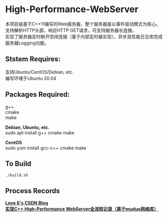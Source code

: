 # High-Performance-WebServer

本项目是基于C++11编写的Web服务器，整个服务器是以事件驱动模式为核心。  
支持解析HTTP头部，响应HTTP GET请求，可支持服务器长连接。  
实现了服务器定时断开空闲连接（基于内部定时器实现），异步高性能日志库完成服务器Logging功能。  

## Ststem Requires:

  支持Ubuntu/CentOS/Debian, etc.  
  编写环境于Ubuntu 20.04

## Packages Required:

  g++  
  cmake  
  make  

  **Debian, Ubuntu, etc.**  
  sudo apt install g++ cmake make
    
  **CentOS**  
  sudo yum install gcc-c++ cmake make
  
## To Build

	./build.sh
	
## Process Records

  **[Love 6's CSDN Blog](https://love6.blog.csdn.net)**  
  **[实现C++ High-Performance WebServer全流程记录（基于muduo网络库）](https://love6.blog.csdn.net/article/details/123754194)**
